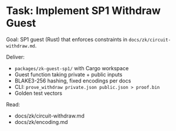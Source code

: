 # Task: Implement SP1 Withdraw Guest

Goal: SP1 guest (Rust) that enforces constraints in `docs/zk/circuit-withdraw.md`.

Deliver:
- `packages/zk-guest-sp1/` with Cargo workspace
- Guest function taking private + public inputs
- BLAKE3-256 hashing, fixed encodings per docs
- CLI: `prove_withdraw private.json public.json > proof.bin`
- Golden test vectors

Read:
- docs/zk/circuit-withdraw.md
- docs/zk/encoding.md
